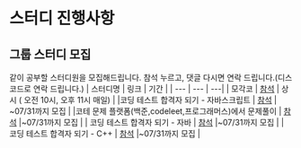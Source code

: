 # 스터디 진행사항


## 그룹 스터디 모집
같이 공부할 스터디원을 모집해드립니다. 참석 누르고, 댓글 다시면 연락 드립니다.(디스코드로 연락 드립니다.)
| 스터디명 | 링크 | 기간 |
| --- | --- | ---|
| 모각코 | [참석](https://discord.com/invite/JhBB9wYgWw) | 상시 ( 오전 10시, 오후 11시 매일) |
|코딩 테스트 합격자 되기 - 자바스크립트 | [참석](https://discord.com/channels/1190334577248583791/1265644208203763713) | ~07/31까지 모집 |
|코테 문제 플랫폼(백준,codeleet,프로그래머스)에서 문제풀이 | [참석](https://discord.com/channels/1190334577248583791/1265644805057417217) |~07/31까지 모집 |
| 코딩 테스트 합격자 되기 - 자바 | [참석](https://discord.com/channels/1190334577248583791/1265644208203763713) |~07/31까지 모집 |
| 코딩 테스트 합격자 되기 - C++ | [참석](https://discord.com/channels/1190334577248583791/1265647941511680070) |~07/31까지 모집 |

